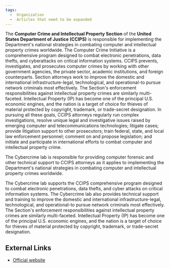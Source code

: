 ```yaml
---
tags:
  -  Organization
  -  Articles that need to be expanded
---
```

The **Computer Crime and Intellectual Property Section** of the **United
States Department of Justice (CCIPS)** is responsible for implementing
the Department's national strategies in combating computer and
intellectual property crimes worldwide. The Computer Crime Initiative is
a comprehensive program designed to combat electronic penetrations, data
thefts, and cyberattacks on critical information systems. CCIPS
prevents, investigates, and prosecutes computer crimes by working with
other government agencies, the private sector, academic institutions,
and foreign counterparts. Section attorneys work to improve the domestic
and international infrastructure-legal, technological, and
operational-to pursue network criminals most effectively. The Section's
enforcement responsibilities against intellectual property crimes are
similarly multi-faceted. Intellectual Property (IP) has become one of
the principal U.S. economic engines, and the nation is a target of
choice for thieves of material protected by copyright, trademark, or
trade-secret designation. In pursuing all these goals, CCIPS attorneys
regularly run complex investigations, resolve unique legal and
investigative issues raised by emerging computer and telecommunications
technologies; litigate cases; provide litigation support to other
prosecutors; train federal, state, and local law enforcement personnel;
comment on and propose legislation; and initiate and participate in
international efforts to combat computer and intellectual property
crime.

The Cybercrime lab is responsible for providing computer forensic and
other technical support to CCIPS attorneys as it applies to implementing
the Department's national strategies in combating computer and
intellectual property crimes worldwide.

The Cybercrime lab supports the CCIPS comprehensive program designed to
combat electronic penetrations, data thefts, and cyber attacks on
critical information systems. The Cybercrime lab also provides technical
support and training to improve the domestic and international
infrastructure-legal, technological, and operational-to pursue network
criminals most effectively. The Section's enforcement responsibilities
against intellectual property crimes are similarly multi-faceted.
Intellectual Property (IP) has become one of the principal U.S. economic
engines, and the nation is a target of choice for thieves of material
protected by copyright, trademark, or trade-secret designation.

## External Links

- [Official website](https://www.justice.gov/criminal/criminal-ccips)
